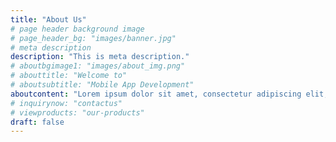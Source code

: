 ```yaml
---
title: "About Us"
# page header background image
# page_header_bg: "images/banner.jpg"
# meta description
description: "This is meta description."
# aboutbgimage1: "images/about_img.png"
# abouttitle: "Welcome to"
# aboutsubtitle: "Mobile App Development"
aboutcontent: "Lorem ipsum dolor sit amet, consectetur adipiscing elit, sed do eiusmod tempor incididunt ut labore et dolore magna aliqua. Ut enim ad minim veniam, quis nostrud exercitation ullamco laboris nisi ut aliquip ex ea commodo"
# inquirynow: "contactus"
# viewproducts: "our-products"
draft: false
---
```


